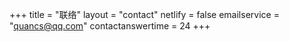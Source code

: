 +++
title = "联络"
layout = "contact"
netlify = false
emailservice = "quancs@qq.com"
contactanswertime = 24
+++
